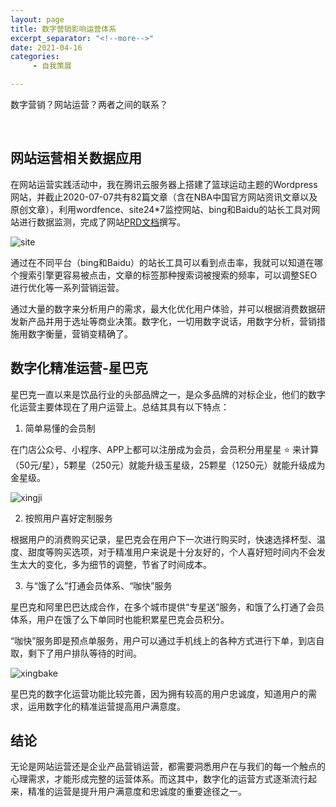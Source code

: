 ```yaml
---
layout: page
title: 数字营销影响运营体系
excerpt_separator: "<!--more-->"
date: 2021-04-16
categories:
     - 自我策展

---
```

数字营销？网站运营？两者之间的联系？
<!--more-->
&nbsp;
## 网站运营相关数据应用
在网站运营实践活动中，我在腾讯云服务器上搭建了篮球运动主题的Wordpress网站，并截止2020-07-07共有82篇文章（含在NBA中国官方网站资讯文章以及原创文章），利用wordfence、site24*7监控网站、bing和Baidu的站长工具对网站进行数据监测，完成了网站[PRD文档](https://gitee.com/EdisonQXF/Web_Operations#%E7%AB%99%E9%95%BF%E5%B7%A5%E5%85%B7abaidu%E7%AB%99%E9%95%BF%E5%B7%A5%E5%85%B7)撰写。

![site](https://gitee.com/EdisonQXF/Web_Operations/raw/master/images/site%E6%95%B0%E6%8D%AE%E8%A1%A8.png)

通过在不同平台（bing和Baidu）的站长工具可以看到点击率，我就可以知道在哪个搜索引擎更容易被点击，文章的标签那种搜索词被搜索的频率，可以调整SEO进行优化等一系列营销运营。

通过大量的数字来分析用户的需求，最大化优化用户体验，并可以根据消费数据研发新产品并用于选址等商业决策。数字化，一切用数字说话，用数字分析，营销措施用数字衡量，营销变精确了。


## 数字化精准运营-星巴克

星巴克一直以来是饮品行业的头部品牌之一，是众多品牌的对标企业，他们的数字化运营主要体现在了用户运营上。总结其具有以下特点：

1. 简单易懂的会员制

在门店公众号、小程序、APP上都可以注册成为会员，会员积分用星星 :star: 来计算（50元/星），5颗星（250元）就能升级玉星级，25颗星（1250元）就能升级成为金星级。

![xingji](https://gitee.com/EdisonQXF/Xiaofeng/raw/master/images/xingji.jpg)

2. 按照用户喜好定制服务

根据用户的消费购买记录，星巴克会在用户下一次进行购买时，快速选择杯型、温度、甜度等购买选项，对于精准用户来说是十分友好的，个人喜好短时间内不会发生太大的变化，多为细节的调整，节省了时间成本。

3. 与“饿了么”打通会员体系、“咖快”服务

星巴克和阿里巴巴达成合作，在多个城市提供“专星送”服务，和饿了么打通了会员体系，用户在饿了么下单同时也能积累星巴克会员积分。

“咖快”服务即是预点单服务，用户可以通过手机线上的各种方式进行下单，到店自取，剩下了用户排队等待的时间。

![xingbake](https://gitee.com/EdisonQXF/Xiaofeng/raw/master/images/zhuanxingsong.jpg)

星巴克的数字化运营功能比较完善，因为拥有较高的用户忠诚度，知道用户的需求，运用数字化的精准运营提高用户满意度。

## 结论
无论是网站运营还是企业产品营销运营，都需要洞悉用户在与我们的每一个触点的心理需求，才能形成完整的运营体系。而这其中，数字化的运营方式逐渐流行起来，精准的运营是提升用户满意度和忠诚度的重要途径之一。


